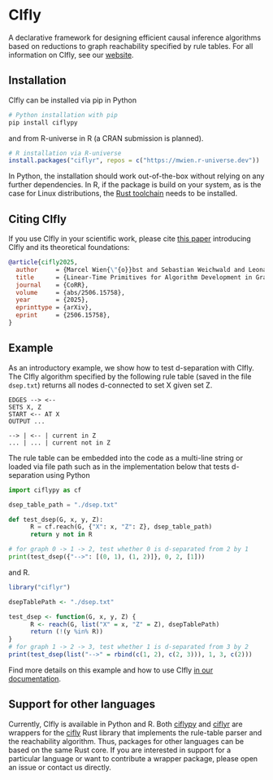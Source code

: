 # CIfly

A declarative framework for designing efficient causal inference algorithms based on reductions to graph reachability specified by rule tables. For all information on CIfly, see our [website](https://cifly.pages.dev/).

## Installation

CIfly can be installed via pip in Python 

```bash
# Python installation with pip
pip install ciflypy
```

and from R-universe in R (a CRAN submission is planned). 

```r
# R installation via R-universe
install.packages("ciflyr", repos = c("https://mwien.r-universe.dev"))
```

In Python, the installation should work out-of-the-box without relying on any further dependencies. In R, if the package is build on your system, as is the case for Linux distributions, the [Rust toolchain](https://rustup.rs/) needs to be installed. 

## Citing CIfly

If you use CIfly in your scientific work, please cite [this paper](https://arxiv.org/abs/2506.15758) introducing CIfly and its theoretical foundations:
```bibtex
@article{cifly2025,
  author     = {Marcel Wien{\"{o}}bst and Sebastian Weichwald and Leonard Henckel},
  title      = {Linear-Time Primitives for Algorithm Development in Graphical Causal Inference},
  journal    = {CoRR},
  volume     = {abs/2506.15758},
  year       = {2025},
  eprinttype = {arXiv},
  eprint     = {2506.15758},
}
```

## Example

As an introductory example, we show how to test d-separation with CIfly. The CIfly algorithm specified by the following rule table (saved in the file ```dsep.txt```) returns all nodes d-connected to set X given set Z.

```
EDGES --> <--
SETS X, Z
START <-- AT X
OUTPUT ...

--> | <-- | current in Z
... | ... | current not in Z
```

The rule table can be embedded into the code as a multi-line string or loaded via file path such as in the implementation below that tests d-separation using Python

```py
import ciflypy as cf

dsep_table_path = "./dsep.txt"

def test_dsep(G, x, y, Z):
      R = cf.reach(G, {"X": x, "Z": Z}, dsep_table_path)
      return y not in R

# for graph 0 -> 1 -> 2, test whether 0 is d-separated from 2 by 1
print(test_dsep({"-->": [(0, 1), (1, 2)]}, 0, 2, [1]))
```

and R.

```r
library("ciflyr")

dsepTablePath <- "./dsep.txt"

test_dsep <- function(G, x, y, Z) {
      R <- reach(G, list("X" = x, "Z" = Z), dsepTablePath)
      return (!(y %in% R))
}
# for graph 1 -> 2 -> 3, test whether 1 is d-separated from 3 by 2
print(test_dsep(list("-->" = rbind(c(1, 2), c(2, 3))), 1, 3, c(2)))
```

Find more details on this example and how to use CIfly [in our documentation](https://cifly.pages.dev/docs/).

## Support for other languages

Currently, CIfly is available in Python and R. Both [ciflypy](./ciflypy/) and [ciflyr](./ciflyr/) are wrappers for the [cifly](./cifly/) Rust library that implements the rule-table parser and the reachability algorithm. Thus, packages for other languages can be based on the same Rust core. If you are interested in support for a particular language or want to contribute a wrapper package, please open an issue or contact us directly. 

